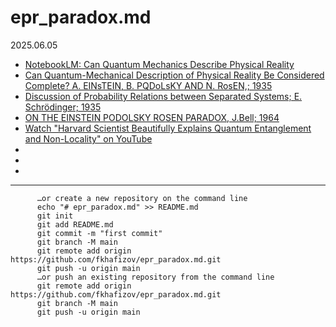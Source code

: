 # epr_paradox.md
2025.06.05

* [NotebookLM: Can Quantum Mechanics Describe Physical Reality](https://notebooklm.google.com/notebook/8cdad95c-336f-495a-b870-4b97480cbd07/audio)
* [Can Quantum-Mechanical Description of Physical Reality Be Considered Complete? A. EINsTEIN, B. PQDoLsKY AND N. RosEN,; 1935 ]()
* [Discussion of Probability Relations between Separated Systems; E. Schrödinger; 1935]()
* [ON THE EINSTEIN PODOLSKY ROSEN PARADOX, J.Bell; 1964]()
* [Watch "Harvard Scientist Beautifully Explains Quantum Entanglement and Non-Locality" on YouTube](https://youtu.be/QTa-YQCMUFs)
* []()
* []()
* []()

------------


          …or create a new repository on the command line
          echo "# epr_paradox.md" >> README.md
          git init
          git add README.md
          git commit -m "first commit"
          git branch -M main
          git remote add origin https://github.com/fkhafizov/epr_paradox.md.git
          git push -u origin main
          …or push an existing repository from the command line
          git remote add origin https://github.com/fkhafizov/epr_paradox.md.git
          git branch -M main
          git push -u origin main

